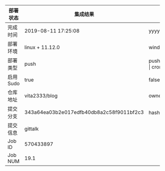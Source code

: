 部署状态 | 集成结果 | 参考值
---|---|---
完成时间 | 2019-08-11 17:25:08 | yyyy-mm-dd hh:mm:ss
部署环境 | linux + 11.12.0 | window \| linux + stable
部署类型 | push | push \| pull_request \| api \| cron
启用Sudo | true | false \| true
仓库地址 | vita2333/blog | owner_name/repo_name
提交分支 | 343a64ea03b2e017edfb40db8a2c58f9011bf2c3 | hash 16位
提交信息 | gittalk |
Job ID   | 570433897 |
Job NUM  | 19.1 |
